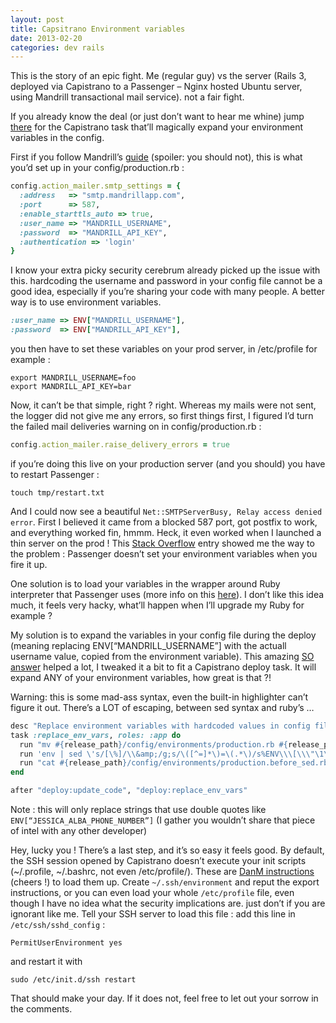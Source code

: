 ```yaml
---
layout: post
title: Capsitrano Environment variables
date: 2013-02-20
categories: dev rails
---
```


This is the story of an epic fight. Me (regular guy) vs the server (Rails 3, deployed via Capistrano to a Passenger – Nginx hosted Ubuntu server, using Mandrill transactional mail service). not a fair fight.

If you already know the deal (or just don’t want to hear me whine) jump [there](#task) for the Capistrano task that’ll magically expand your environment variables in the config.

First if you follow Mandrill’s [guide](http://help.mandrill.com/entries/21738467-Using-Mandrill-s-SMTP-integration-with-Web-Frameworks) (spoiler: you should not), this is what you’d set up in your config/production.rb :

```ruby
config.action_mailer.smtp_settings = {
  :address   => "smtp.mandrillapp.com",
  :port      => 587,
  :enable_starttls_auto => true,
  :user_name => "MANDRILL_USERNAME",
  :password  => "MANDRILL_API_KEY",
  :authentication => 'login'
}
```

I know your extra picky security cerebrum already picked up the issue with this. hardcoding the username and password in your config file cannot be a good idea, especially if you’re sharing your code with many people. A better way is to use environment variables.

```ruby
:user_name => ENV["MANDRILL_USERNAME"],
:password  => ENV["MANDRILL_API_KEY"],
```

you then have to set these variables on your prod server, in /etc/profile for example :

```shell
export MANDRILL_USERNAME=foo
export MANDRILL_API_KEY=bar
```

Now, it can’t be that simple, right ? right.
Whereas my mails were not sent, the logger did not give me any errors, so first things first, I figured I’d turn the failed mail deliveries warning on in config/production.rb :

```ruby
config.action_mailer.raise_delivery_errors = true
```

if you’re doing this live on your production server (and you should) you have to restart Passenger :

```shell
touch tmp/restart.txt
```

And I could now see a beautiful `Net::SMTPServerBusy, Relay access denied error`. First I believed it came from a blocked 587 port, got postfix to work, and everything worked fin, hmmm. Heck, it even worked when I launched a thin server on the prod !
This [Stack Overflow](http://stackoverflow.com/questions/13963795/rails-mailer-netsmtpserverbusy) entry showed me the way to the problem : Passenger doesn’t set your environment variables when you fire it up.

One solution is to load your variables in the wrapper around Ruby interpreter that Passenger uses (more info on this [here](http://blog.rayapps.com/2008/05/21/using-mod_rails-with-rails-applications-on-oracle/)). I don’t like this idea much, it feels very hacky, what’ll happen when I’ll upgrade my Ruby for example ?

My solution is to expand the variables in your config file during the deploy (meaning replacing ENV[“MANDRILL_USERNAME”] with the actuall username value, copied from the environment variable).
This amazing [SO answer](http://stackoverflow.com/questions/1609423/using-sed-to-expand-environment-variables-inside-files#answer-1610500) helped a lot, I tweaked it a bit to fit a Capistrano deploy task. It will expand ANY of your environment variables, how great is that ?!

Warning: this is some mad-ass syntax, even the built-in highlighter can’t figure it out. There’s a LOT of escaping, between sed syntax and ruby’s …

```ruby
desc "Replace environment variables with hardcoded values in config file"
task :replace_env_vars, roles: :app do
  run "mv #{release_path}/config/environments/production.rb #{release_path}/config/environments/production.before_sed.rb"
  run 'env | sed \'s/[\%]/\\&amp;/g;s/\([^=]*\)=\(.*\)/s%ENV\\\[\\\"\1\\\"\\\]%\"\2\"%/\' > ' + "#{release_path}/script/expand_env_vars.sed.script"
  run "cat #{release_path}/config/environments/production.before_sed.rb | sed -f #{release_path}/script/expand_env_vars.sed.script > #{release_path}/config/environments/production.rb"
end

after "deploy:update_code", "deploy:replace_env_vars"
```

Note : this will only replace strings that use double quotes like `ENV[“JESSICA_ALBA_PHONE_NUMBER”]` (I gather you wouldn’t share that piece of intel with any other developer)

Hey, lucky you ! There’s a last step, and it’s so easy it feels good. By default, the SSH session opened by Capistrano doesn’t execute your init scripts (~/.profile, ~/.bashrc, not even /etc/profile/). These are [DanM instructions](http://pretheory.wordpress.com/2008/02/12/capistrano-path-and-environment-variable-issues/) (cheers !) to load them up. Create `~/.ssh/environment` and reput the export instructions, or you can even load your whole `/etc/profile` file, even though I have no idea what the security implications are. just don’t if you are ignorant like me.
Tell your SSH server to load this file : add this line in `/etc/ssh/sshd_config` :

```
PermitUserEnvironment yes
```

and restart it with

```shell
sudo /etc/init.d/ssh restart
```

That should make your day. If it does not, feel free to let out your sorrow in the comments.